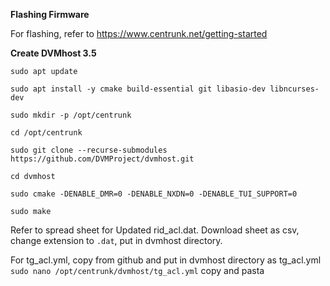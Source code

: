 **Flashing Firmware**

For flashing, refer to https://www.centrunk.net/getting-started

**Create DVMhost 3.5**

`sudo apt update`

`sudo apt install -y cmake build-essential git libasio-dev libncurses-dev`

`sudo mkdir -p /opt/centrunk`

`cd /opt/centrunk`

`sudo git clone --recurse-submodules https://github.com/DVMProject/dvmhost.git`

`cd dvmhost`

`sudo cmake -DENABLE_DMR=0 -DENABLE_NXDN=0 -DENABLE_TUI_SUPPORT=0`

`sudo make`

Refer to spread sheet for Updated rid_acl.dat. Download sheet as csv, change extension to `.dat`, put in dvmhost directory.

For tg_acl.yml, copy from github and put in dvmhost directory as tg_acl.yml   `sudo nano /opt/centrunk/dvmhost/tg_acl.yml` copy and pasta

